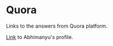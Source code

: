 # Quora


Links to the answers from Quora platform.

[Link](https://www.quora.com/profile/Abhimanyu-Singh-925) to Abhimanyu's profile.
